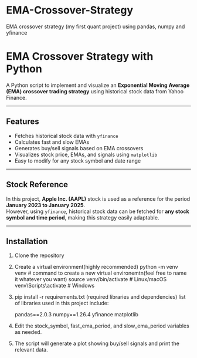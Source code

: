 # EMA-Crossover-Strategy
EMA crossover strategy (my first quant project) using pandas, numpy and yfinance


# EMA Crossover Strategy with Python

A Python script to implement and visualize an **Exponential Moving Average (EMA) crossover trading strategy** using historical stock data from Yahoo Finance.

---

## Features
- Fetches historical stock data with `yfinance`
- Calculates fast and slow EMAs
- Generates buy/sell signals based on EMA crossovers
- Visualizes stock price, EMAs, and signals using `matplotlib`
- Easy to modify for any stock symbol and date range

---

## Stock Reference

In this project, **Apple Inc. (AAPL)** stock is used as a reference for the period **January 2023 to January 2025**.  
However, using `yfinance`, historical stock data can be fetched for **any stock symbol and time period**, making this strategy easily adaptable.

---

## Installation

1. Clone the repository

2. Create a virtual environment(highly recommended)
python -m venv venv       # command to create a new virtual environemtn(feel free to name it whatever you want)
source venv/bin/activate  # Linux/macOS
venv\Scripts\activate     # Windows

3. pip install -r requirements.txt (required libraries and dependencies)
   list of libraries used in this project include:
   
   pandas==2.0.3
   numpy==1.26.4
   yfinance
   matplotlib

5. Edit the stock_symbol, fast_ema_period, and slow_ema_period variables as needed.

6. The script will generate a plot showing buy/sell signals and print the relevant data.   




